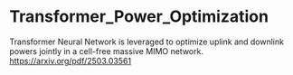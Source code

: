 # Transformer_Power_Optimization
Transformer Neural Network is leveraged to optimize uplink and downlink powers jointly in a cell-free massive MIMO network. 
https://arxiv.org/pdf/2503.03561
